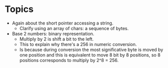 # Topics

* Again about the short pointer accessing a string.
  * Clarify using an array of chars: a sequence of bytes.
* Base 2 numbers: binary representation.
  * Multiply by 2 is shift a bit to the left.
  * This to explain why there's a 256 in numeric conversion.
  * Is because during conversion the most significative byte is moved by
one position and this is equivalent to move 8 bit by 8 positions, so
8 positions corresponds to multiply by 2^8 = 256.

